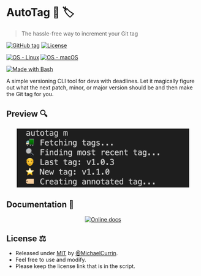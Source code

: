 # AutoTag 🤖 🏷️
> The hassle-free way to increment your Git tag

[![GitHub tag](https://img.shields.io/github/tag/MichaelCurrin/auto-tag?include_prereleases=&sort=semver)](https://github.com/MichaelCurrin/auto-tag/releases/)
[![License](https://img.shields.io/badge/License-MIT-blue)](#license)

[![OS - Linux](https://img.shields.io/badge/OS-Linux-blue?logo=linux&logoColor=white)](https://www.linux.org/)
[![OS - macOS](https://img.shields.io/badge/OS-macOS-blue?logo=apple&logoColor=white)](https://www.apple.com/macos/)

[![Made with Bash](https://img.shields.io/badge/Made_with-Bash-blue?logo=gnu-bash&logoColor=white)](https://www.gnu.org/software/bash/)


A simple versioning CLI tool for devs with deadlines. Let it magically figure out what the next patch, minor, or major version should be and then make the Git tag for you.


## Preview 🔍

<div align="center">
    <a href="https://michaelcurrin.github.io/auto-tag/">
        <img src="/sample.png"
            alt="Sample screenshot"
            title="Go to docs site"
            width="450" />
    </a>
</div>


## Documentation 📖

<div align="center">

[![Online docs](https://img.shields.io/badge/view-Online_docs-blue?style=for-the-badge)](https://michaelcurrin.github.io/auto-tag/)

</div>


## License ⚖️

- Released under [MIT](/LICENSE) by [@MichaelCurrin](https://github.com/MichaelCurrin).
- Feel free to use and modify.
- Please keep the license link that is in the script.
